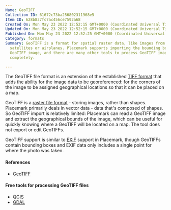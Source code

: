 ```yaml
---
Name: GeoTIFF
Collection ID: 61672c73ba256802311968e5
Item ID: 628b837fc7ac456ce7592a68
Created On: Mon May 23 2022 12:52:15 GMT+0000 (Coordinated Universal Time)
Updated On: Mon May 23 2022 12:52:15 GMT+0000 (Coordinated Universal Time)
Published On: Mon May 23 2022 12:52:25 GMT+0000 (Coordinated Universal Time)
Category: formats
Summary: GeoTIFF is a format for spatial raster data, like images from
  satellites or airplanes. Placemark supports importing the bounding box from a
  GeoTIFF image, and there are many other tools to process GeoTIFF images more
  completely.

---
```


The GeoTIFF file format is an extension of the established [TIFF format](https://en.wikipedia.org/wiki/TIFF) that adds the ability for the image data to be georeferenced: for the corners of the image to be assigned geographical locations so that it can be placed on a map.

GeoTIFF is a [raster file format](/documentation/raster-data) - storing images, rather than shapes. Placemark primarily deals in vector data - data that's composed of shapes. So GeoTIFF import is relatively limited: Placemark can read a GeoTIFF image and extract the geographical bounds of the image, which can be useful for quickly knowing where a GeoTIFF will be located on a map. The tool does not export or edit GeoTIFFs.

GeoTIFF support is similar to [EXIF](/documentation/exif) support in Placemark, though GeoTIFFs contain bounding boxes and EXIF data only includes a single point for where the photo was taken.

#### References

* ‍[GeoTIFF](https://en.wikipedia.org/wiki/GeoTIFF)

#### Free tools for processing GeoTIFF files

* [QGIS](https://qgis.org/en/site/)
* [GDAL](https://gdal.org/)
